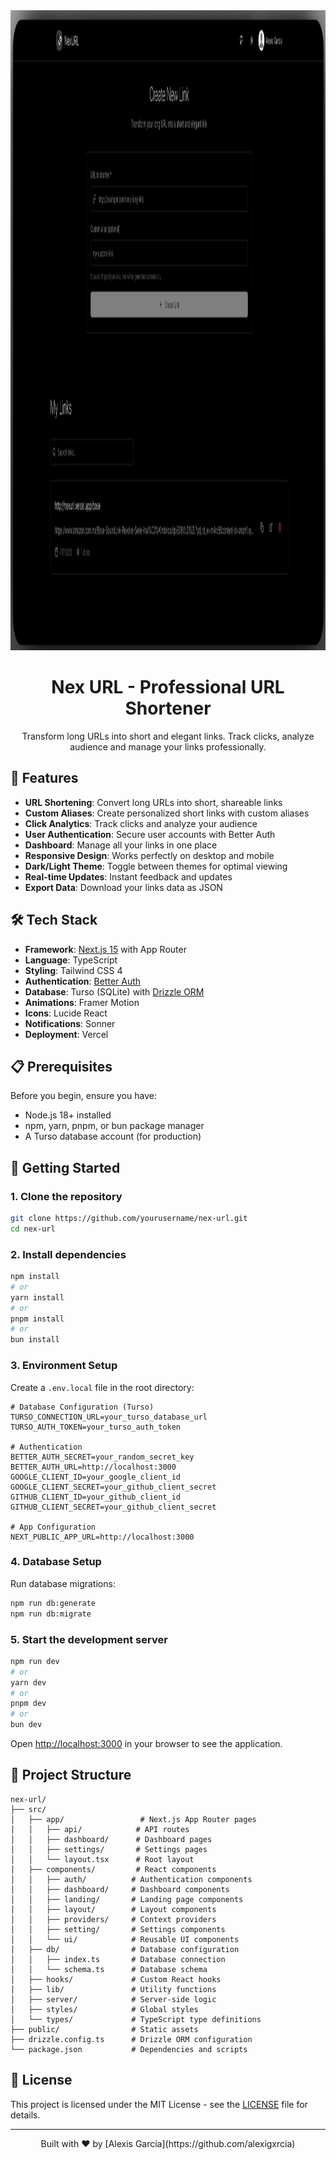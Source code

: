 <div align="center">
  <img src="public/images/screenshot.png" alt="Nex URL screenshot" width="1024" height="1024">
  
  # Nex URL - Professional URL Shortener

  Transform long URLs into short and elegant links. Track clicks, analyze audience and manage your links professionally.
</div>

## 🚀 Features

- **URL Shortening**: Convert long URLs into short, shareable links
- **Custom Aliases**: Create personalized short links with custom aliases
- **Click Analytics**: Track clicks and analyze your audience
- **User Authentication**: Secure user accounts with Better Auth
- **Dashboard**: Manage all your links in one place
- **Responsive Design**: Works perfectly on desktop and mobile
- **Dark/Light Theme**: Toggle between themes for optimal viewing
- **Real-time Updates**: Instant feedback and updates
- **Export Data**: Download your links data as JSON

## 🛠️ Tech Stack

- **Framework**: [Next.js 15](https://nextjs.org/) with App Router
- **Language**: TypeScript
- **Styling**: Tailwind CSS 4
- **Authentication**: [Better Auth](https://better-auth.com/)
- **Database**: Turso (SQLite) with [Drizzle ORM](https://orm.drizzle.team/)
- **Animations**: Framer Motion
- **Icons**: Lucide React
- **Notifications**: Sonner
- **Deployment**: Vercel

## 📋 Prerequisites

Before you begin, ensure you have:

- Node.js 18+ installed
- npm, yarn, pnpm, or bun package manager
- A Turso database account (for production)

## 🚀 Getting Started

### 1. Clone the repository

```bash
git clone https://github.com/yourusername/nex-url.git
cd nex-url
```

### 2. Install dependencies

```bash
npm install
# or
yarn install
# or
pnpm install
# or
bun install
```

### 3. Environment Setup

Create a `.env.local` file in the root directory:

```env
# Database Configuration (Turso)
TURSO_CONNECTION_URL=your_turso_database_url
TURSO_AUTH_TOKEN=your_turso_auth_token

# Authentication
BETTER_AUTH_SECRET=your_random_secret_key
BETTER_AUTH_URL=http://localhost:3000
GOOGLE_CLIENT_ID=your_google_client_id
GOOGLE_CLIENT_SECRET=your_github_client_secret
GITHUB_CLIENT_ID=your_github_client_id
GITHUB_CLIENT_SECRET=your_github_client_secret

# App Configuration
NEXT_PUBLIC_APP_URL=http://localhost:3000
```

### 4. Database Setup

Run database migrations:

```bash
npm run db:generate
npm run db:migrate
```

### 5. Start the development server

```bash
npm run dev
# or
yarn dev
# or
pnpm dev
# or
bun dev
```

Open [http://localhost:3000](http://localhost:3000) in your browser to see the application.

## 📂 Project Structure

```
nex-url/
├── src/
│   ├── app/                 # Next.js App Router pages
│   │   ├── api/            # API routes
│   │   ├── dashboard/      # Dashboard pages
│   │   ├── settings/       # Settings pages
│   │   └── layout.tsx      # Root layout
│   ├── components/         # React components
│   │   ├── auth/          # Authentication components
│   │   ├── dashboard/     # Dashboard components
│   │   ├── landing/       # Landing page components
│   │   ├── layout/        # Layout components
│   │   ├── providers/     # Context providers
│   │   ├── setting/       # Settings components
│   │   └── ui/            # Reusable UI components
│   ├── db/                # Database configuration
│   │   ├── index.ts       # Database connection
│   │   └── schema.ts      # Database schema
│   ├── hooks/             # Custom React hooks
│   ├── lib/               # Utility functions
│   ├── server/            # Server-side logic
│   ├── styles/            # Global styles
│   └── types/             # TypeScript type definitions
├── public/                # Static assets
├── drizzle.config.ts      # Drizzle ORM configuration
└── package.json           # Dependencies and scripts
```

## 📝 License

This project is licensed under the MIT License - see the [LICENSE](LICENSE) file for details.

---
 
<div align="center">
    Built with ❤️ by [Alexis García](https://github.com/alexigxrcia)
</div>